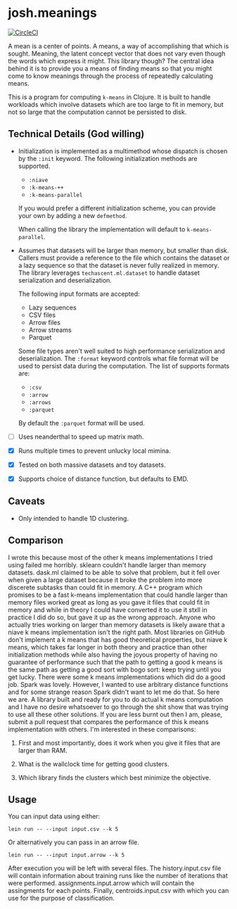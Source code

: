 # josh.meanings

[![CircleCI](https://circleci.com/gh/jColeChanged/josh.meanings.svg?style=shield&circle-token=a4b905e7d28f1f397566185359251b3d7d959818)](https://app.circleci.com/pipelines/github/jColeChanged/josh.meanings?filter=main)

A mean is a center of points. A means, a way of accomplishing 
that which is sought. Meaning, the latent concept vector that 
does not vary even though the words which express it might. 
This library though? The central idea behind it is to provide 
you a means of finding means so that you might come to know 
meanings through the process of repeatedly calculating means.

This is a program for computing `k-means` in Clojure. 
It is built to handle workloads which involve datasets 
which are too large to fit in memory, but not so large that 
the computation cannot be persisted to disk.

## Technical Details (God willing)

 - Initialization is implemented as a multimethod whose 
   dispatch is chosen by the `:init` keyword. The following 
   initialization methods are supported.

   - `:niave`
   - `:k-means-++`
   - `:k-means-parallel`

   If you would prefer a different initialization scheme, you 
   can provide your own by adding a new `defmethod`.

   When calling the library the implementation will default to 
   `k-means-parallel`.

 - Assumes that datasets will be larger than memory, but smaller 
   than disk. Callers must provide a reference to the file which 
   contains the dataset or a lazy sequence so that the dataset is 
   never fully realized in memory. The library leverages 
   `techascent.ml.dataset` to handle dataset serialization and 
   deserialization.

   The following input formats are accepted:

    - Lazy sequences
    - CSV files
    - Arrow files
    - Arrow streams
    - Parquet

   Some file types aren't well suited to high performance 
   serialization and deserialization. The `:format` keyword controls 
   what file format will be used to persist data during the computation. 
   The list of supports formats are:

    - `:csv`
    - `:arrow`
    - `:arrows`
    - `:parquet`

   By default the `:parquet` format will be used.

 - [ ] Uses neanderthal to speed up matrix math.
  
 - [x] Runs multiple times to prevent unlucky local mimina.

 - [x] Tested on both massive datasets and toy datasets.

 - [x] Supports choice of distance function, but defaults to EMD.

## Caveats

 - Only intended to handle 1D clustering.

## Comparison

I wrote this because most of the other k means implementations 
I tried using failed me horribly. sklearn couldn't handle larger 
than memory datasets. dask.ml claimed to be able to solve that 
problem, but it fell over when given a large dataset because it 
broke the problem into more discerete subtasks than could fit in 
memory. A C++ program which promises to be a fast k-means implementation 
that could handle larger than memory files worked great as long as 
you gave it files that could fit in memory and while in theory I could 
have converted it to use it stxll in practice I did do so, but gave 
it up as the wrong approach. Anyone who actually tries working on 
larger than memory datasets is likely aware that a niave k means 
implementation isn't the right path. Most libraries on GitHub 
don't implement a k means that has good theoretical properties, but 
niave k means, which takes far longer in both theory and practice 
than other initialization methods while also having the joyous 
property of having no guarantee of performance such that the path 
to getting a good k means is the same path as getting a good sort 
with bogo sort: keep trying until you get lucky. There were some 
k means implementations which did do a good job. Spark was lovely. 
However, I wanted to use arbitrary distance functions and for some 
strange reason Spark didn't want to let me do that. So here we are.
A library built and ready for you to do actual k means computation 
and I have no desire whatsoever to go through the shit show that was 
trying to use all these other solutions. If you are less burnt out 
then I am, please, submit a pull request that compares the performance 
of this k means implementation with others. I'm interested in these 
comparisons:

1. First and most importantly, does it work when you give it files that 
are larger than RAM.

2. What is the wallclock time for getting good clusters.

3. Which library finds the clusters which best minimize the objective.

## Usage

You can input data using either:

```
lein run -- --input input.csv --k 5
```

Or alternatively you can pass in an arrow file.

```
lein run -- --input input.arrow --k 5
```

After execution you will be left with several files. The 
history.input.csv file will contain information about training 
runs like the number of iterations that were performed. 
assignments.input.arrow which will contain the assingments for 
each points. Finally, centroids.input.csv with which you can 
use for the purpose of classification.
